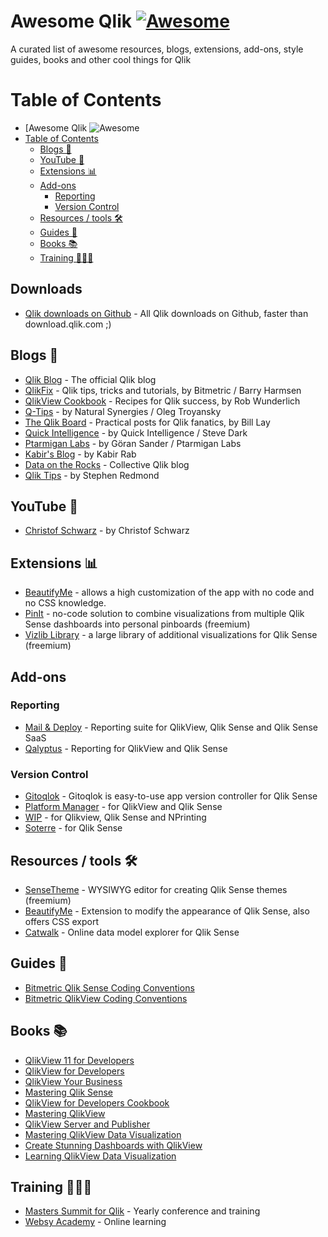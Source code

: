 [awesome-link]:  https://github.com/sindresorhus/awesome
[awesome-badge]: https://cdn.rawgit.com/sindresorhus/awesome/d7305f38d29fed78fa85652e3a63e154dd8e8829/media/badge.svg

# Awesome Qlik [![Awesome][awesome-badge]][awesome-link]
A curated list of awesome resources, blogs, extensions, add-ons, style guides, books and other cool things for Qlik

# Table of Contents
- [Awesome Qlik ![Awesome](#awesome-qlik-awesomeawesome-link)
- [Table of Contents](#table-of-contents)
  - [Blogs 📑](#blogs-)
  - [YouTube 🎥](#youtube-)
  - [Extensions 📊](#extensions-)
  - [Add-ons](#add-ons)
    - [Reporting](#reporting)
    - [Version Control](#version-control)
  - [Resources / tools 🛠](#resources--tools-)
  - [Guides 📘](#guides-)
  - [Books 📚](#books-)
  - [Training 👨🏻‍🏫](#training-)


## Downloads
- [Qlik downloads on Github](https://github.com/qlik-download) - All Qlik downloads on Github, faster than download.qlik.com ;)

## Blogs 📑
- [Qlik Blog](https://www.qlik.com/blog/) - The official Qlik blog
- [QlikFix](http://www.qlikfix.com) - Qlik tips, tricks and tutorials, by Bitmetric / Barry Harmsen
- [QlikView Cookbook](https://qlikviewcookbook.com/) - Recipes for Qlik success, by Rob Wunderlich
- [Q-Tips](https://www.naturalsynergies.com/blog/) - by Natural Synergies / Oleg Troyansky
- [The Qlik Board](http://qlikboard.com/) - Practical posts for Qlik fanatics, by Bill Lay
- [Quick Intelligence](https://www.quickintelligence.co.uk/blog/) - by Quick Intelligence / Steve Dark
- [Ptarmigan Labs](https://ptarmiganlabs.com/topics/qlik-sense/) - by Göran Sander / Ptarmigan Labs
- [Kabir's Blog](https://kabonline.net/category/qlik/qlik-sense/) - by Kabir Rab
- [Data on the Rocks](https://dataonthe.rocks/) - Collective Qlik blog
- [Qlik Tips](https://www.qliktips.com/) - by Stephen Redmond

## YouTube 🎥
- [Christof Schwarz](https://www.quickintelligence.co.uk/blog/) - by Christof Schwarz


## Extensions 📊
- [BeautifyMe](https://github.com/iviasensio/BeautifyMe) - allows a high customization of the app with no code and no CSS knowledge.
- [PinIt](https://getpinit.com) - no-code solution to combine visualizations from multiple Qlik Sense dashboards into personal pinboards (freemium)
- [Vizlib Library](https://home.vizlib.com/vizlib-library-for-qlik-sense/) - a large library of additional visualizations for Qlik Sense (freemium)

## Add-ons
### Reporting
- [Mail & Deploy](https://www.mail-and-deploy.com/) - Reporting suite for QlikView, Qlik Sense and Qlik Sense SaaS
- [Qalyptus](https://www.qalyptus.com/) - Reporting for QlikView and Qlik Sense

### Version Control
- [Gitoqlok](https://gitoqlik.com/) - Gitoqlok is easy-to-use app version controller for Qlik Sense
- [Platform Manager](https://www.platformmanager.com/) - for QlikView and Qlik Sense
- [WIP](https://www.ebiexperts.com/qlik-source-control/) - for Qlikview, Qlik Sense and NPrinting
- [Soterre](https://motio.com/products/soterre/soterre-for-qlik-sense/) - for Qlik Sense

## Resources / tools 🛠
- [SenseTheme](https://sensetheme.com) - WYSIWYG editor for creating Qlik Sense themes (freemium)
- [BeautifyMe](https://github.com/iviasensio/BeautifyMe) - Extension to modify the appearance of Qlik Sense, also offers CSS export
- [Catwalk](https://catwalk.qlik.dev/?engine_url=wss://sense-demo.qlik.com/app/069279ac-a7e8-4405-826d-0cd3de7d48e0) - Online data model explorer for Qlik Sense


## Guides 📘
- [Bitmetric Qlik Sense Coding Conventions](https://www.bitmetric.nl/blog/bitmetric-qlik-sense-coding-conventions-free-download/)
- [Bitmetric QlikView Coding Conventions](http://www.bitmetric.nl/bitmetric-qlikview-coding-conventions/)


## Books 📚
- [QlikView 11 for Developers](https://www.packtpub.com/product/qlikview-11-for-developers/9781849686068)
- [QlikView for Developers](https://www.packtpub.com/product/qlikview-for-developers/9781786469847)
- [QlikView Your Business](https://www.oreilly.com/library/view/qlikview-your-business/9781118949559/)
- [Mastering Qlik Sense](https://www.packtpub.com/product/mastering-qlik-sense/9781783554027)
- [QlikView for Developers Cookbook](https://www.packtpub.com/product/qlikview-for-developers-cookbook/9781782179733)
- [Mastering QlikView](https://www.packtpub.com/product/mastering-qlikview/9781782173298)
- [QlikView Server and Publisher](https://www.packtpub.com/product/qlikview-server-and-publisher/9781782179856)
- [Mastering QlikView Data Visualization](https://www.packtpub.com/product/mastering-qlikview-data-visualization/9781782173250)
- [Create Stunning Dashboards with QlikView](https://www.packtpub.com/product/creating-stunning-dashboards-with-qlikview/9781782175735)
- [Learning QlikView Data Visualization](https://www.packtpub.com/product/learning-qlikview-data-visualization/9781782179894)


## Training 👨🏻‍🏫
- [Masters Summit for Qlik](https://masterssummit.com/) - Yearly conference and training
- [Websy Academy](https://websy.academy/) - Online learning
